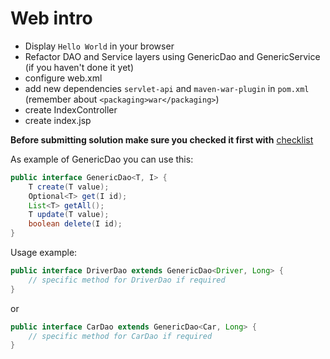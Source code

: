 # Web intro

- Display `Hello World` in your browser
- Refactor DAO and Service layers using GenericDao and GenericService (if you haven't done it yet)
- configure web.xml
- add new dependencies `servlet-api` and `maven-war-plugin` in `pom.xml` (remember about `<packaging>war</packaging>`)
- create IndexController
- create index.jsp

__Before submitting solution make sure you checked it first with__ [checklist](https://mate-academy.github.io/jv-program-fulltime/02_jdbc/checklist/07_servlets_intro_checklist.html)

As example of GenericDao you can use this:
```java
public interface GenericDao<T, I> {
    T create(T value);
    Optional<T> get(I id);
    List<T> getAll();
    T update(T value);
    boolean delete(I id);
}
```
Usage example:
```java
public interface DriverDao extends GenericDao<Driver, Long> {
    // specific method for DriverDao if required
}
```
or
```java
public interface CarDao extends GenericDao<Car, Long> {
    // specific method for CarDao if required
}
```
